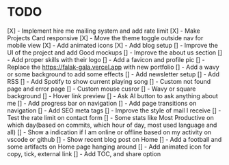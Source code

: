 # TODO

[X] - Implement hire me mailing system and add rate limit
[X] - Make Projects Card responsive
[X] - Move the theme toggle outside nav for mobile view
[X] - Add animated icons
[X] - Add blog setup
[] - Improve the UI of the project and add Good mockups
[] - Improve the about us section
[] - Add proper skills with their logo
[] - Add a favicon and profile pic
[] - Replace the <https://falak-gala.vercel.app> with new portfolio
[] - Add a wavy or some background to add some effects
[] - Add newsletter setup
[] - Add RSS
[] - Add Spotify to show current playing song
[] - Custom not found page and error page
[] - Custom mouse cusror
[] - Wavy or square background
[] - Hover link preview
[] - Ask AI button to ask anything about me
[] - Add progress bar on navigation
[] - Add page transitions on navigation
[] - Add SEO meta tags
[] - Improve the style of mail I receive
[] - Test the rate limit on contact form
[] - Some stats like Most Productive on which day(based on commits, which hour of day, most used language and all)
[] - Show a indication if I am online or offline based on my activity on vscode or github
[] - Show recent blog post on Home
[] - Add a football and some artifacts on Home page hanging around
[] - Add animated icon for copy, tick, external link
[] - Add TOC, and share option
